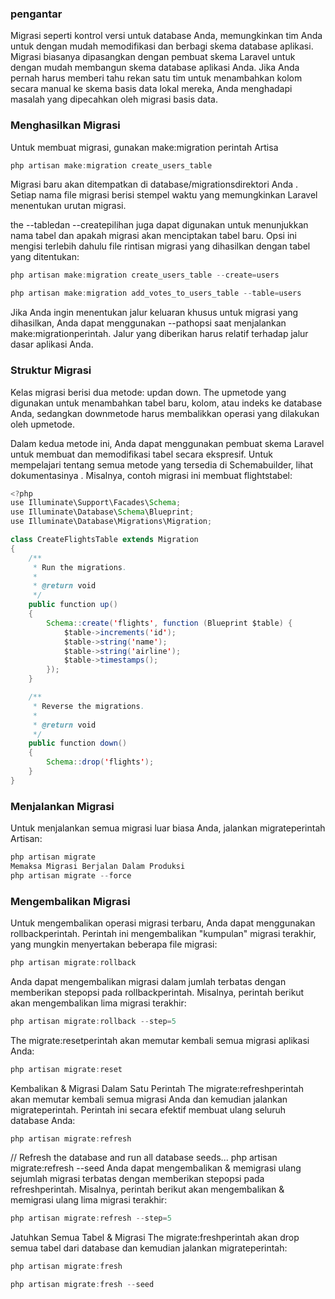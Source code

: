 ### pengantar
Migrasi seperti kontrol versi untuk database Anda, memungkinkan tim Anda untuk dengan mudah memodifikasi dan berbagi skema database aplikasi. Migrasi biasanya dipasangkan dengan pembuat skema Laravel untuk dengan mudah membangun skema database aplikasi Anda. Jika Anda pernah harus memberi tahu rekan satu tim untuk menambahkan kolom secara manual ke skema basis data lokal mereka, Anda menghadapi masalah yang dipecahkan oleh migrasi basis data.

### Menghasilkan Migrasi
Untuk membuat migrasi, gunakan make:migration perintah Artisa

```java
php artisan make:migration create_users_table
```
Migrasi baru akan ditempatkan di database/migrationsdirektori Anda . Setiap nama file migrasi berisi stempel waktu yang memungkinkan Laravel menentukan urutan migrasi.

the --tabledan --createpilihan juga dapat digunakan untuk menunjukkan nama tabel dan apakah migrasi akan menciptakan tabel baru. Opsi ini mengisi terlebih dahulu file rintisan migrasi yang dihasilkan dengan tabel yang ditentukan:

```java
php artisan make:migration create_users_table --create=users

php artisan make:migration add_votes_to_users_table --table=users
```

Jika Anda ingin menentukan jalur keluaran khusus untuk migrasi yang dihasilkan, Anda dapat menggunakan --pathopsi saat menjalankan make:migrationperintah. Jalur yang diberikan harus relatif terhadap jalur dasar aplikasi Anda.

### Struktur Migrasi

Kelas migrasi berisi dua metode: updan down. The upmetode yang digunakan untuk menambahkan tabel baru, kolom, atau indeks ke database Anda, sedangkan downmetode harus membalikkan operasi yang dilakukan oleh upmetode.

Dalam kedua metode ini, Anda dapat menggunakan pembuat skema Laravel untuk membuat dan memodifikasi tabel secara ekspresif. Untuk mempelajari tentang semua metode yang tersedia di Schemabuilder, lihat dokumentasinya . Misalnya, contoh migrasi ini membuat flightstabel:

```java
<?php
use Illuminate\Support\Facades\Schema;
use Illuminate\Database\Schema\Blueprint;
use Illuminate\Database\Migrations\Migration;

class CreateFlightsTable extends Migration
{
    /**
     * Run the migrations.
     *
     * @return void
     */
    public function up()
    {
        Schema::create('flights', function (Blueprint $table) {
            $table->increments('id');
            $table->string('name');
            $table->string('airline');
            $table->timestamps();
        });
    }

    /**
     * Reverse the migrations.
     *
     * @return void
     */
    public function down()
    {
        Schema::drop('flights');
    }
}
```
### Menjalankan Migrasi
Untuk menjalankan semua migrasi luar biasa Anda, jalankan migrateperintah Artisan:

```java
php artisan migrate
Memaksa Migrasi Berjalan Dalam Produksi
php artisan migrate --force
```
### Mengembalikan Migrasi
Untuk mengembalikan operasi migrasi terbaru, Anda dapat menggunakan rollbackperintah. Perintah ini mengembalikan "kumpulan" migrasi terakhir, yang mungkin menyertakan beberapa file migrasi:

```java
php artisan migrate:rollback
```
Anda dapat mengembalikan migrasi dalam jumlah terbatas dengan memberikan stepopsi pada rollbackperintah. Misalnya, perintah berikut akan mengembalikan lima migrasi terakhir:

```java
php artisan migrate:rollback --step=5
```
The migrate:resetperintah akan memutar kembali semua migrasi aplikasi Anda:

```java
php artisan migrate:reset
```
Kembalikan & Migrasi Dalam Satu Perintah
The migrate:refreshperintah akan memutar kembali semua migrasi Anda dan kemudian jalankan migrateperintah. Perintah ini secara efektif membuat ulang seluruh database Anda:

```java
php artisan migrate:refresh
```

// Refresh the database and run all database seeds...
php artisan migrate:refresh --seed
Anda dapat mengembalikan & memigrasi ulang sejumlah migrasi terbatas dengan memberikan stepopsi pada refreshperintah. Misalnya, perintah berikut akan mengembalikan & memigrasi ulang lima migrasi terakhir:

```java
php artisan migrate:refresh --step=5
```
Jatuhkan Semua Tabel & Migrasi
The migrate:freshperintah akan drop semua tabel dari database dan kemudian jalankan migrateperintah:

```java
php artisan migrate:fresh

php artisan migrate:fresh --seed
```